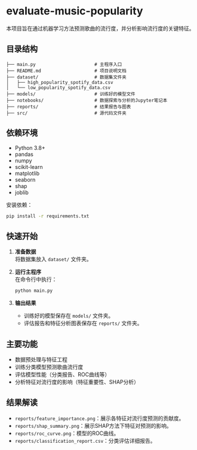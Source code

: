 # evaluate-music-popularity

本项目旨在通过机器学习方法预测歌曲的流行度，并分析影响流行度的关键特征。

## 目录结构

```
├── main.py                      # 主程序入口
├── README.md                    # 项目说明文档
├── dataset/                     # 数据集文件夹
│   ├── high_popularity_spotify_data.csv
│   └── low_popularity_spotify_data.csv
├── models/                      # 训练好的模型文件
├── notebooks/                   # 数据探索与分析的Jupyter笔记本
├── reports/                     # 结果报告与图表
├── src/                         # 源代码文件夹
```

## 依赖环境

- Python 3.8+
- pandas
- numpy
- scikit-learn
- matplotlib
- seaborn
- shap
- joblib

安装依赖：
```bash
pip install -r requirements.txt
```

## 快速开始

1. **准备数据**  
   将数据集放入 `dataset/` 文件夹。

2. **运行主程序**  
   在命令行中执行：
   ```bash
   python main.py
   ```

3. **输出结果**  
   - 训练好的模型保存在 `models/` 文件夹。
   - 评估报告和特征分析图表保存在 `reports/` 文件夹。

## 主要功能

- 数据预处理与特征工程
- 训练分类模型预测歌曲流行度
- 评估模型性能（分类报告、ROC曲线等）
- 分析特征对流行度的影响（特征重要性、SHAP分析）

## 结果解读

- `reports/feature_importance.png`：展示各特征对流行度预测的贡献度。
- `reports/shap_summary.png`：展示SHAP方法下特征对预测的影响。
- `reports/roc_curve.png`：模型的ROC曲线。
- `reports/classification_report.csv`：分类评估详细报告。